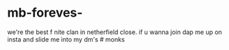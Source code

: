 # mb-foreves-
we're the best f nite clan in netherfield close. if u wanna join dap me up on insta and slide me into my dm's  # monks 
